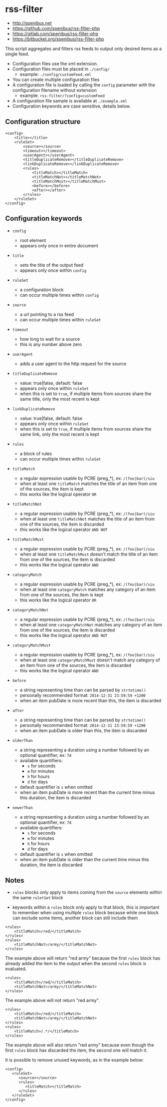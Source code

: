 rss-filter
==========


 - http://spenibus.net
 - https://github.com/spenibus/rss-filter-php
 - https://gitlab.com/spenibus/rss-filter-php
 - https://bitbucket.org/spenibus/rss-filter-php


This script aggregates and filters rss feeds to output only desired items as a
single feed.


-  Configuration files use the xml extension.
-  Configuration files must be placed in `./config/`
   -  example: `./config/customFeed.xml`
-  You can create multiple configuration files
-  A configuration file is loaded by calling the `config` parameter with the
   configuration filename without extension
   -  example: `rss-filter/?config=customFeed`
-  A configuration file sample is available at `./example.xml`
-  Configuration keywords are case sensitive, details below.


Configuration structure
-----------------------


````
<config>
    <title></title>
    <ruleSet>
        <source></source>
        <timeout></timeout>
        <userAgent></userAgent>
        <titleDuplicateRemove></titleDuplicateRemove>
        <linkDuplicateRemove></linkDuplicateRemove>
        <rules>
            <titleMatch></titleMatch>
            <titleMatchNot></titleMatchNot>
            <titleMatchMust></titleMatchMust>
            <before></before>
            <after></after>
        </rules>
    </ruleSet>
</config>
````


Configuration keywords
----------------------


 - `config`
   - root element
   - appears only once in entire document

 - `title`
   - sets the title of the output feed
   - appears only once within `config`

 - `ruleSet`
   - a configuration block
   - can occur multiple times within `config`

 - `source`
   - a url pointing to a rss feed
   - can occur multiple times within `ruleSet`

 - `timeout`
   - how long to wait for a source
   - this is any number above zero

 - `userAgent`
   - adds a user agent to the http request for the source

 - `titleDuplicateRemove`
   - value: true|false, default: false
   - appears only once within `ruleSet`
   - when this is set to `true`, if multiple items from sources share the same
     title, only the most recent is kept

 - `linkDuplicateRemove`
   - value: true|false, default: false
   - appears only once within `ruleSet`
   - when this is set to `true`, if multiple items from sources share the same
     link, only the most recent is kept

 - `rules`
   - a block of rules
   - can occur multiple times within `ruleSet`

 - `titleMatch`
   - a regular expression usable by PCRE (preg_*), ex: `/(foo|bar)/siu`
   - when at least one `titleMatch` matches the title of an item from one of
     the sources, the item is kept
   - this works like the logical operator `OR`

 - `titleMatchNot`
   - a regular expression usable by PCRE (preg_*), ex: `/(foo|bar)/siu`
   - when at least one `titleMatchNot` matches the title of an item from one of
     the sources, the item is discarded
   - this works like the logical operator `AND NOT`

 - `titleMatchMust`
   - a regular expression usable by PCRE (preg_*), ex: `/(foo|bar)/siu`
   - when at least one `titleMatchMust` doesn't match the title of an item from
     one of the sources, the item is discarded
   - this works like the logical operator `AND`

 - `categoryMatch`
   - a regular expression usable by PCRE (preg_*), ex: `/(foo|bar)/siu`
   - when at least one `categoryMatch` matches any category of an item from one of
     the sources, the item is kept
   - this works like the logical operator `OR`

 - `categoryMatchNot`
   - a regular expression usable by PCRE (preg_*), ex: `/(foo|bar)/siu`
   - when at least one `categoryMatchNot` matches any category of an item from one of
     the sources, the item is discarded
   - this works like the logical operator `AND NOT`

 - `categoryMatchMust`
   - a regular expression usable by PCRE (preg_*), ex: `/(foo|bar)/siu`
   - when at least one `categoryMatchMust` doesn't match any category of an item from
     one of the sources, the item is discarded
   - this works like the logical operator `AND`

 - `before`
   - a string representing time than can be parsed by `strtotime()`
   - personally recommended format: `2014-12-31 23:59:59 +1200`
   - when an item pubDate is more recent than this, the item is discarded

 - `after`
   - a string representing time than can be parsed by `strtotime()`
   - personally recommended format: `2014-12-31 23:59:59 +1200`
   - when an item pubDate is older than this, the item is discarded

 - `olderThan`
   - a string representing a duration using a number followed by an optional quantifier, ex: `7d`
   - available quantifiers:
     - `s` for seconds
     - `m` for minutes
     - `h` for hours
     - `d` for days
   - default quantifier is `s` when omitted
   - when an item pubDate is more recent than the current time minus this duration, the item is discarded

 - `newerThan`
   - a string representing a duration using a number followed by an optional quantifier, ex: `7d`
   - available quantifiers:
     - `s` for seconds
     - `m` for minutes
     - `h` for hours
     - `d` for days
   - default quantifier is `s` when omitted
   - when an item pubDate is older than the current time minus this duration, the item is discarded


Notes
-----


 - `rules` blocks only apply to items coming from the `source` elements within the
same `ruletSet` block

 - keywords within a `rules` block only apply to that block, this is important to
remember when using multiple `rules` block because while one block can exclude
some items, another block can still include them

````
<rules>
    <titleMatch>/red/</titleMatch>
</rules>
<rules>
    <titleMatchNot>/army/</titleMatchNot>
</rules>
````


The example above will return "red army" because the first `rules` block has
already added the item to the output when the second `rules` block is evaluated.


````
<rules>
    <titleMatch>/red/</titleMatch>
    <titleMatchNot>/army/</titleMatchNot>
</rules>
````


The example above will not return "red army".


````
<rules>
    <titleMatch>/red/</titleMatch>
    <titleMatchNot>/army/</titleMatchNot>
</rules>
<rules>
    <titleMatch>/.*/</titleMatch>
</rules>
````


The example above will also return "red army" because even though the first
`rules` block has discarded the item, the second one will match it.


It is possible to remove unused keywords, as in the example below:


````
<config>
   <ruleSet>
      <source></source>
      <rules>
         <titleMatch></titleMatch>
      </rules>
   </ruleSet>
</config>
````
